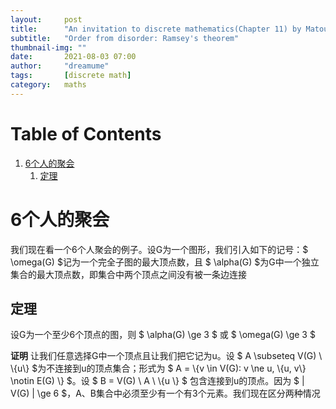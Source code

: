 ```yaml
---
layout:     post
title:      "An invitation to discrete mathematics(Chapter 11) by Matousek"
subtitle:   "Order from disorder: Ramsey's theorem"
thumbnail-img: ""
date:       2021-08-03 07:00
author:     "dreamume"
tags: 		[discrete math]
category:   maths
---
```

<head>
    <script src="https://cdn.mathjax.org/mathjax/latest/MathJax.js?config=TeX-AMS-MML_HTMLorMML" type="text/javascript"></script>
    <script type="text/x-mathjax-config">
        MathJax.Hub.Config({
            tex2jax: {
            skipTags: ['script', 'noscript', 'style', 'textarea', 'pre'],
            inlineMath: [['$','$']]
            }
        });
    </script>
</head>

# Table of Contents

1.  [6个人的聚会](#org12b5603)
    1.  [定理](#org82b7db9)


<a id="org12b5603"></a>

# 6个人的聚会

我们现在看一个6个人聚会的例子。设G为一个图形，我们引入如下的记号：$ \\omega(G) $记为一个完全子图的最大顶点数，且 $ \\alpha(G) $为G中一个独立集合的最大顶点数，即集合中两个顶点之间没有被一条边连接


<a id="org82b7db9"></a>

## 定理

设G为一个至少6个顶点的图，则 $ \\alpha(G) \\ge 3 $ 或 $ \\omega(G) \\ge 3 $

**证明** 让我们任意选择G中一个顶点且让我们把它记为u。设 $ A \\subseteq V(G) \\ \\{u\\} $为不连接到u的顶点集合；形式为 $ A = \\{v \\in V(G): v \\ne u, \\{u, v\\} \\notin E(G) \\} $。设 $ B = V(G) \\ A \\ \\{u \\} $ 包含连接到u的顶点。因为 $ \| V(G) \| \\ge 6 $，A、B集合中必须至少有一个有3个元素。我们现在区分两种情况

